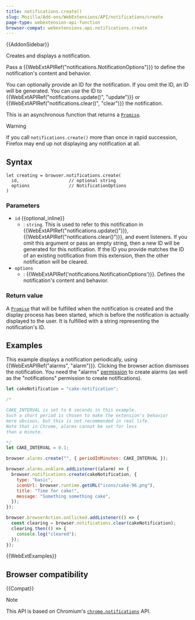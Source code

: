 ```yaml
---
title: notifications.create()
slug: Mozilla/Add-ons/WebExtensions/API/notifications/create
page-type: webextension-api-function
browser-compat: webextensions.api.notifications.create
---
```


{{AddonSidebar}}

Creates and displays a notification.

Pass a {{WebExtAPIRef("notifications.NotificationOptions")}} to define the notification's content and behavior.

You can optionally provide an ID for the notification. If you omit the ID, an ID will be generated. You can use the ID to {{WebExtAPIRef("notifications.update()", "update")}} or {{WebExtAPIRef("notifications.clear()", "clear")}} the notification.

This is an asynchronous function that returns a [`Promise`](/en-US/docs/Web/JavaScript/Reference/Global_Objects/Promise).

> [!WARNING]
> If you call `notifications.create()` more than once in rapid succession, Firefox may end up not displaying any notification at all.

## Syntax

```js-nolint
let creating = browser.notifications.create(
  id,                   // optional string
  options               // NotificationOptions
)
```

### Parameters

- `id` {{optional_inline}}
  - : `string`. This is used to refer to this notification in {{WebExtAPIRef("notifications.update()")}}, {{WebExtAPIRef("notifications.clear()")}}, and event listeners. If you omit this argument or pass an empty string, then a new ID will be generated for this notification. If the ID you provide matches the ID of an existing notification from this extension, then the other notification will be cleared.
- `options`
  - : {{WebExtAPIRef('notifications.NotificationOptions')}}. Defines the notification's content and behavior.

### Return value

A [`Promise`](/en-US/docs/Web/JavaScript/Reference/Global_Objects/Promise) that will be fulfilled when the notification is created and the display process has been started, which is before the notification is actually displayed to the user. It is fulfilled with a string representing the notification's ID.

## Examples

This example displays a notification periodically, using {{WebExtAPIRef("alarms", "alarm")}}. Clicking the browser action dismisses the notification. You need the "alarms" [permission](/en-US/docs/Mozilla/Add-ons/WebExtensions/manifest.json/permissions) to create alarms (as well as the "notifications" permission to create notifications).

```js
let cakeNotification = "cake-notification";

/*

CAKE_INTERVAL is set to 6 seconds in this example.
Such a short period is chosen to make the extension's behavior
more obvious, but this is not recommended in real life.
Note that in Chrome, alarms cannot be set for less
than a minute.

*/
let CAKE_INTERVAL = 0.1;

browser.alarms.create("", { periodInMinutes: CAKE_INTERVAL });

browser.alarms.onAlarm.addListener((alarm) => {
  browser.notifications.create(cakeNotification, {
    type: "basic",
    iconUrl: browser.runtime.getURL("icons/cake-96.png"),
    title: "Time for cake!",
    message: "Something something cake",
  });
});

browser.browserAction.onClicked.addListener(() => {
  const clearing = browser.notifications.clear(cakeNotification);
  clearing.then(() => {
    console.log("cleared");
  });
});
```

{{WebExtExamples}}

## Browser compatibility

{{Compat}}

> [!NOTE]
> This API is based on Chromium's [`chrome.notifications`](https://developer.chrome.com/docs/extensions/reference/api/notifications#method-create) API.

